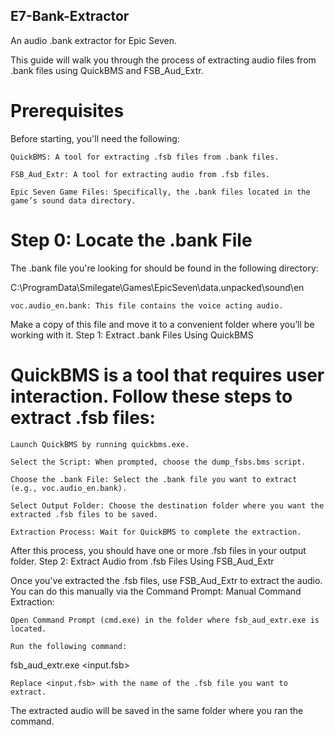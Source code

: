 ## **E7-Bank-Extractor**

An audio .bank extractor for Epic Seven.

This guide will walk you through the process of extracting audio files from .bank files using QuickBMS and FSB_Aud_Extr.

# Prerequisites

Before starting, you'll need the following:

    QuickBMS: A tool for extracting .fsb files from .bank files.

    FSB_Aud_Extr: A tool for extracting audio from .fsb files.

    Epic Seven Game Files: Specifically, the .bank files located in the game’s sound data directory.

# Step 0: Locate the .bank File

The .bank file you're looking for should be found in the following directory:

C:\ProgramData\Smilegate\Games\EpicSeven\data.unpacked\sound\en

    voc.audio_en.bank: This file contains the voice acting audio.

Make a copy of this file and move it to a convenient folder where you’ll be working with it.
Step 1: Extract .bank Files Using QuickBMS

# QuickBMS is a tool that requires user interaction. Follow these steps to extract .fsb files:

    Launch QuickBMS by running quickbms.exe.

    Select the Script: When prompted, choose the dump_fsbs.bms script.

    Choose the .bank File: Select the .bank file you want to extract (e.g., voc.audio_en.bank).

    Select Output Folder: Choose the destination folder where you want the extracted .fsb files to be saved.

    Extraction Process: Wait for QuickBMS to complete the extraction.

After this process, you should have one or more .fsb files in your output folder.
Step 2: Extract Audio from .fsb Files Using FSB_Aud_Extr

Once you've extracted the .fsb files, use FSB_Aud_Extr to extract the audio. You can do this manually via the Command Prompt:
Manual Command Extraction:

    Open Command Prompt (cmd.exe) in the folder where fsb_aud_extr.exe is located.

    Run the following command:

fsb_aud_extr.exe <input.fsb>

    Replace <input.fsb> with the name of the .fsb file you want to extract.

The extracted audio will be saved in the same folder where you ran the command.
